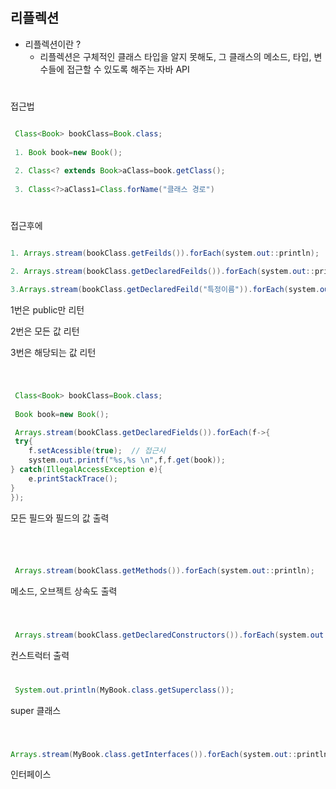 #

## 리플렉션 

- 리플렉션이란 ?
    - 리플렉션은 구체적인 클래스 타입을 알지 못해도, 그 클래스의 메소드, 타입, 변수들에 접근할 수 있도록 해주는 자바 API
    
#
접근법    
~~~java

 Class<Book> bookClass=Book.class;
 
 1. Book book=new Book();
 
 2. Class<? extends Book>aClass=book.getClass();
 
 3. Class<?>aClass1=Class.forName("클래스 경로") 

~~~
#
접근후에

~~~java

1. Arrays.stream(bookClass.getFeilds()).forEach(system.out::println);

2. Arrays.stream(bookClass.getDeclaredFeilds()).forEach(system.out::println);

3.Arrays.stream(bookClass.getDeclaredFeild("특정이름")).forEach(system.out::println);
~~~

1번은 public만 리턴

2번은 모든 값 리턴

3번은 해당되는 값 리턴
#
~~~java

 Class<Book> bookClass=Book.class;
 
 Book book=new Book();

 Arrays.stream(bookClass.getDeclaredFields()).forEach(f->{
 try{
    f.setAcessible(true);  // 접근시
    system.out.printf("%s,%s \n",f,f.get(book));
} catch(IllegalAccessException e){
    e.printStackTrace();
}
});
~~~

모든 필드와 필드의 값 출력
#

~~~java
 
 
 Arrays.stream(bookClass.getMethods()).forEach(system.out::println);

~~~

메소드, 오브젝트 상속도 출력

#
~~~java
 
 Arrays.stream(bookClass.getDeclaredConstructors()).forEach(system.out::println);

~~~

컨스트럭터 출력

#

~~~java
 System.out.println(MyBook.class.getSuperclass());
~~~

super 클래스

#

~~~java

Arrays.stream(MyBook.class.getInterfaces()).forEach(system.out::println);

~~~
인터페이스 










